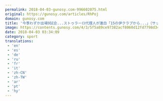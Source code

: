 ```yaml
---
permalink: 2018-04-03-gunosy.com-996602075.html
original: https://gunosy.com/articles/RhPoj
domain: gunosy.com
title: '今季わずか出場9試合...ストゥラーロ代理人が激白「15の伊クラブから...」（サッカーキング） - グノシー'
image: https://contents.gunosy.com/4/3/5f5a89ce97382acf8060d12fd7798d34_content.jpg
date: 2018-04-03 03:34:09
category: sport
translations: 
 - 'en'
 - 'es'
 - 'de'
 - 'ru'
 - 'fr'
 - 'it'
 - 'zh-CN'
 - 'zh-TW'
 - 'ar'
 - 'pt'
 - 'hy'
---
```


